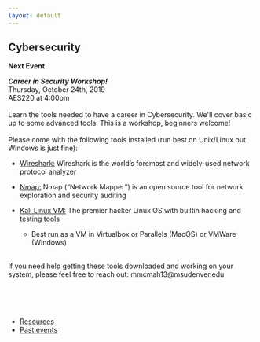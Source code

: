 ```yaml
---
layout: default
---
```

## Cybersecurity
**Next Event**<br>

***Career in Security Workshop!***<br>
Thursday, October 24th, 2019 <br>
AES220 at 4:00pm
<br> 
<br>
Learn the tools needed to have a career in Cybersecurity. We'll cover basic up to some advanced tools. This is a workshop, beginners welcome! 
<br>
<br>Please come with the following tools installed (run best on Unix/Linux but Windows is just fine):

  * [Wireshark:](https://www.wireshark.org/download.html) Wireshark is the world’s foremost and widely-used network protocol analyzer<br>

  * [Nmap:](https://nmap.org/download.html) Nmap (“Network Mapper”) is an open source tool for network exploration and security auditing <br>
  
  * [Kali Linux VM:](https://www.kali.org/) The premier hacker Linux OS with builtin hacking and testing tools
    - Best run as a VM in Virtualbox or Parallels (MacOS) or VMWare (Windows)
  
  <br>
If you need help getting these tools downloaded and working on your system, please feel free to reach out:<n> mmcmah13@msudenver.edu  

<br><br><br>

* [Resources](resources.html)
* [Past events](past_events.html)
